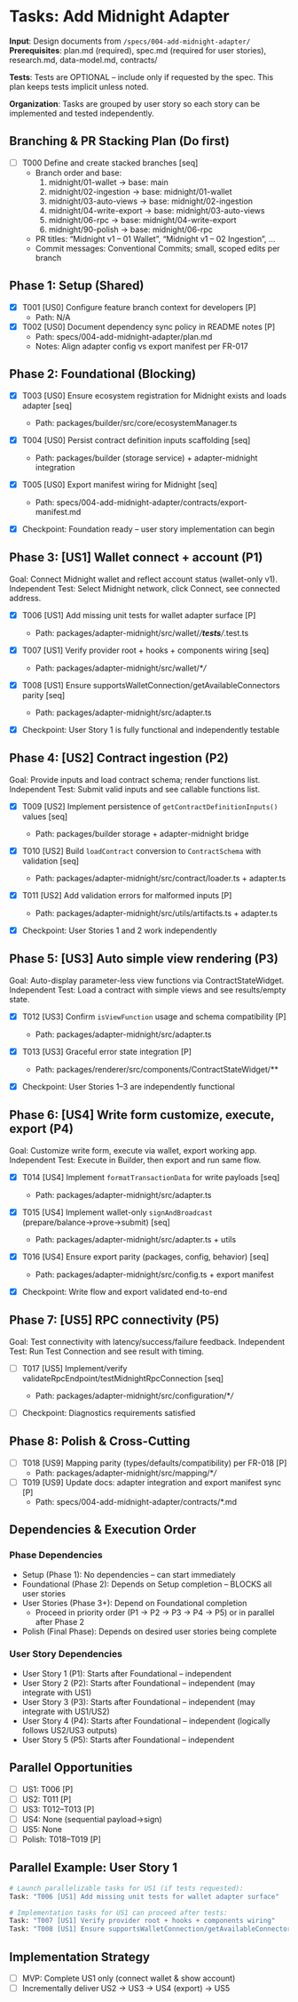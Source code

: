 # Tasks: Add Midnight Adapter

**Input**: Design documents from `/specs/004-add-midnight-adapter/`
**Prerequisites**: plan.md (required), spec.md (required for user stories), research.md, data-model.md, contracts/

**Tests**: Tests are OPTIONAL – include only if requested by the spec. This plan keeps tests implicit unless noted.

**Organization**: Tasks are grouped by user story so each story can be implemented and tested independently.

## Branching & PR Stacking Plan (Do first)

- [ ] T000 Define and create stacked branches [seq]
  - Branch order and base:
    1. midnight/01-wallet → base: main
    2. midnight/02-ingestion → base: midnight/01-wallet
    3. midnight/03-auto-views → base: midnight/02-ingestion
    4. midnight/04-write-export → base: midnight/03-auto-views
    5. midnight/06-rpc → base: midnight/04-write-export
    6. midnight/90-polish → base: midnight/06-rpc
  - PR titles: “Midnight v1 – 01 Wallet”, “Midnight v1 – 02 Ingestion”, …
  - Commit messages: Conventional Commits; small, scoped edits per branch

## Phase 1: Setup (Shared)

- [x] T001 [US0] Configure feature branch context for developers [P]
  - Path: N/A
- [x] T002 [US0] Document dependency sync policy in README notes [P]
  - Path: specs/004-add-midnight-adapter/plan.md
  - Notes: Align adapter config vs export manifest per FR-017

## Phase 2: Foundational (Blocking)

- [x] T003 [US0] Ensure ecosystem registration for Midnight exists and loads adapter [seq]
  - Path: packages/builder/src/core/ecosystemManager.ts
- [x] T004 [US0] Persist contract definition inputs scaffolding [seq]
  - Path: packages/builder (storage service) + adapter-midnight integration
- [x] T005 [US0] Export manifest wiring for Midnight [seq]
  - Path: specs/004-add-midnight-adapter/contracts/export-manifest.md

- [x] Checkpoint: Foundation ready – user story implementation can begin

## Phase 3: [US1] Wallet connect + account (P1)

Goal: Connect Midnight wallet and reflect account status (wallet-only v1).
Independent Test: Select Midnight network, click Connect, see connected address.

- [x] T006 [US1] Add missing unit tests for wallet adapter surface [P]
  - Path: packages/adapter-midnight/src/wallet/_/**tests**/_.test.ts
- [x] T007 [US1] Verify provider root + hooks + components wiring [seq]
  - Path: packages/adapter-midnight/src/wallet/\*_/_
- [x] T008 [US1] Ensure supportsWalletConnection/getAvailableConnectors parity [seq]
  - Path: packages/adapter-midnight/src/adapter.ts

- [x] Checkpoint: User Story 1 is fully functional and independently testable

## Phase 4: [US2] Contract ingestion (P2)

Goal: Provide inputs and load contract schema; render functions list.
Independent Test: Submit valid inputs and see callable functions list.

- [x] T009 [US2] Implement persistence of `getContractDefinitionInputs()` values [seq]
  - Path: packages/builder storage + adapter-midnight bridge
- [x] T010 [US2] Build `loadContract` conversion to `ContractSchema` with validation [seq]
  - Path: packages/adapter-midnight/src/contract/loader.ts + adapter.ts
- [x] T011 [US2] Add validation errors for malformed inputs [P]
  - Path: packages/adapter-midnight/src/utils/artifacts.ts + adapter.ts

- [x] Checkpoint: User Stories 1 and 2 work independently

## Phase 5: [US3] Auto simple view rendering (P3)

Goal: Auto-display parameter-less view functions via ContractStateWidget.
Independent Test: Load a contract with simple views and see results/empty state.

- [x] T012 [US3] Confirm `isViewFunction` usage and schema compatibility [P]
  - Path: packages/adapter-midnight/src/adapter.ts
- [x] T013 [US3] Graceful error state integration [P]
  - Path: packages/renderer/src/components/ContractStateWidget/\*\*

- [x] Checkpoint: User Stories 1–3 are independently functional

## Phase 6: [US4] Write form customize, execute, export (P4)

Goal: Customize write form, execute via wallet, export working app.
Independent Test: Execute in Builder, then export and run same flow.

- [x] T014 [US4] Implement `formatTransactionData` for write payloads [seq]
  - Path: packages/adapter-midnight/src/adapter.ts
- [x] T015 [US4] Implement wallet-only `signAndBroadcast` (prepare/balance→prove→submit) [seq]
  - Path: packages/adapter-midnight/src/adapter.ts + utils
- [x] T016 [US4] Ensure export parity (packages, config, behavior) [seq]
  - Path: packages/adapter-midnight/src/config.ts + export manifest

- [x] Checkpoint: Write flow and export validated end-to-end

## Phase 7: [US5] RPC connectivity (P5)

Goal: Test connectivity with latency/success/failure feedback.
Independent Test: Run Test Connection and see result with timing.

- [ ] T017 [US5] Implement/verify validateRpcEndpoint/testMidnightRpcConnection [seq]
  - Path: packages/adapter-midnight/src/configuration/\*_/_

- [ ] Checkpoint: Diagnostics requirements satisfied

## Phase 8: Polish & Cross-Cutting

- [ ] T018 [US9] Mapping parity (types/defaults/compatibility) per FR-018 [P]
  - Path: packages/adapter-midnight/src/mapping/\*_/_
- [ ] T019 [US9] Update docs: adapter integration and export manifest sync [P]
  - Path: specs/004-add-midnight-adapter/contracts/\*.md

## Dependencies & Execution Order

### Phase Dependencies

- Setup (Phase 1): No dependencies – can start immediately
- Foundational (Phase 2): Depends on Setup completion – BLOCKS all user stories
- User Stories (Phase 3+): Depend on Foundational completion
  - Proceed in priority order (P1 → P2 → P3 → P4 → P5) or in parallel after Phase 2
- Polish (Final Phase): Depends on desired user stories being complete

### User Story Dependencies

- User Story 1 (P1): Starts after Foundational – independent
- User Story 2 (P2): Starts after Foundational – independent (may integrate with US1)
- User Story 3 (P3): Starts after Foundational – independent (may integrate with US1/US2)
- User Story 4 (P4): Starts after Foundational – independent (logically follows US2/US3 outputs)
- User Story 5 (P5): Starts after Foundational – independent

## Parallel Opportunities

- [ ] US1: T006 [P]
- [ ] US2: T011 [P]
- [ ] US3: T012–T013 [P]
- [ ] US4: None (sequential payload→sign)
- [ ] US5: None
- [ ] Polish: T018–T019 [P]

## Parallel Example: User Story 1

```bash
# Launch parallelizable tasks for US1 (if tests requested):
Task: "T006 [US1] Add missing unit tests for wallet adapter surface"

# Implementation tasks for US1 can proceed after tests:
Task: "T007 [US1] Verify provider root + hooks + components wiring"
Task: "T008 [US1] Ensure supportsWalletConnection/getAvailableConnectors parity"
```

## Implementation Strategy

- [ ] MVP: Complete US1 only (connect wallet & show account)
- [ ] Incrementally deliver US2 → US3 → US4 (export) → US5
